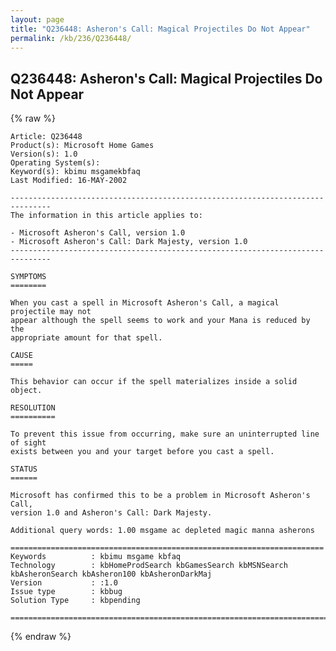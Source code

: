 ```yaml
---
layout: page
title: "Q236448: Asheron's Call: Magical Projectiles Do Not Appear"
permalink: /kb/236/Q236448/
---
```


## Q236448: Asheron's Call: Magical Projectiles Do Not Appear

{% raw %}

	Article: Q236448
	Product(s): Microsoft Home Games
	Version(s): 1.0
	Operating System(s): 
	Keyword(s): kbimu msgamekbfaq
	Last Modified: 16-MAY-2002
	
	-------------------------------------------------------------------------------
	The information in this article applies to:
	
	- Microsoft Asheron's Call, version 1.0 
	- Microsoft Asheron's Call: Dark Majesty, version 1.0 
	-------------------------------------------------------------------------------
	
	SYMPTOMS
	========
	
	When you cast a spell in Microsoft Asheron's Call, a magical projectile may not
	appear although the spell seems to work and your Mana is reduced by the
	appropriate amount for that spell.
	
	CAUSE
	=====
	
	This behavior can occur if the spell materializes inside a solid object.
	
	RESOLUTION
	==========
	
	To prevent this issue from occurring, make sure an uninterrupted line of sight
	exists between you and your target before you cast a spell.
	
	STATUS
	======
	
	Microsoft has confirmed this to be a problem in Microsoft Asheron's Call,
	version 1.0 and Asheron's Call: Dark Majesty.
	
	Additional query words: 1.00 msgame ac depleted magic manna asherons
	
	======================================================================
	Keywords          : kbimu msgame kbfaq
	Technology        : kbHomeProdSearch kbGamesSearch kbMSNSearch kbAsheronSearch kbAsheron100 kbAsheronDarkMaj
	Version           : :1.0
	Issue type        : kbbug
	Solution Type     : kbpending
	
	=============================================================================
	

{% endraw %}
